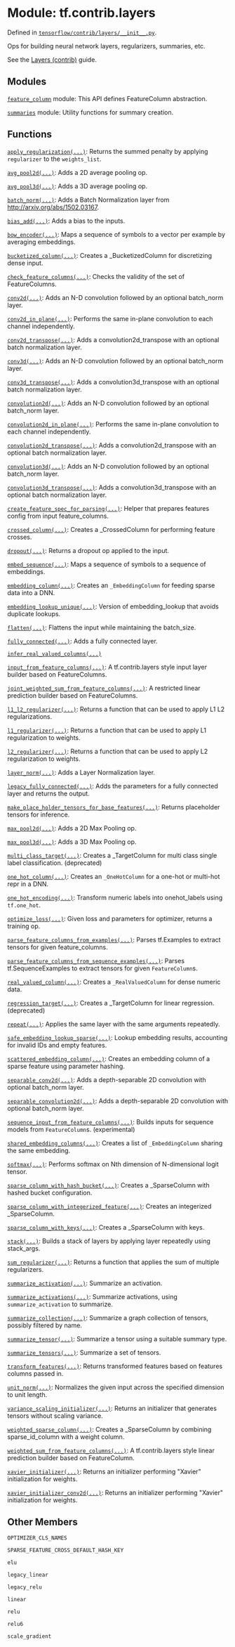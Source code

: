 <div itemscope itemtype="http://developers.google.com/ReferenceObject">
<meta itemprop="name" content="tf.contrib.layers" />
<meta itemprop="property" content="OPTIMIZER_CLS_NAMES"/>
<meta itemprop="property" content="SPARSE_FEATURE_CROSS_DEFAULT_HASH_KEY"/>
<meta itemprop="property" content="elu"/>
<meta itemprop="property" content="legacy_linear"/>
<meta itemprop="property" content="legacy_relu"/>
<meta itemprop="property" content="linear"/>
<meta itemprop="property" content="relu"/>
<meta itemprop="property" content="relu6"/>
<meta itemprop="property" content="scale_gradient"/>
</div>

# Module: tf.contrib.layers



Defined in [`tensorflow/contrib/layers/__init__.py`](https://www.tensorflow.org/code/tensorflow/contrib/layers/__init__.py).

Ops for building neural network layers, regularizers, summaries, etc.

See the [Layers (contrib)](../../../../api_guides/python/contrib.layers.md) guide.








## Modules

[`feature_column`](../../tf/contrib/layers/feature_column.md) module: This API defines FeatureColumn abstraction.

[`summaries`](../../tf/contrib/layers/summaries.md) module: Utility functions for summary creation.

## Functions

[`apply_regularization(...)`](../../tf/contrib/layers/apply_regularization.md): Returns the summed penalty by applying `regularizer` to the `weights_list`.

[`avg_pool2d(...)`](../../tf/contrib/layers/avg_pool2d.md): Adds a 2D average pooling op.

[`avg_pool3d(...)`](../../tf/contrib/layers/avg_pool3d.md): Adds a 3D average pooling op.

[`batch_norm(...)`](../../tf/contrib/layers/batch_norm.md): Adds a Batch Normalization layer from http://arxiv.org/abs/1502.03167.

[`bias_add(...)`](../../tf/contrib/layers/bias_add.md): Adds a bias to the inputs.

[`bow_encoder(...)`](../../tf/contrib/layers/bow_encoder.md): Maps a sequence of symbols to a vector per example by averaging embeddings.

[`bucketized_column(...)`](../../tf/contrib/layers/bucketized_column.md): Creates a _BucketizedColumn for discretizing dense input.

[`check_feature_columns(...)`](../../tf/contrib/layers/check_feature_columns.md): Checks the validity of the set of FeatureColumns.

[`conv2d(...)`](../../tf/contrib/layers/conv2d.md): Adds an N-D convolution followed by an optional batch_norm layer.

[`conv2d_in_plane(...)`](../../tf/contrib/layers/conv2d_in_plane.md): Performs the same in-plane convolution to each channel independently.

[`conv2d_transpose(...)`](../../tf/contrib/layers/conv2d_transpose.md): Adds a convolution2d_transpose with an optional batch normalization layer.

[`conv3d(...)`](../../tf/contrib/layers/conv2d.md): Adds an N-D convolution followed by an optional batch_norm layer.

[`conv3d_transpose(...)`](../../tf/contrib/layers/conv3d_transpose.md): Adds a convolution3d_transpose with an optional batch normalization layer.

[`convolution2d(...)`](../../tf/contrib/layers/conv2d.md): Adds an N-D convolution followed by an optional batch_norm layer.

[`convolution2d_in_plane(...)`](../../tf/contrib/layers/conv2d_in_plane.md): Performs the same in-plane convolution to each channel independently.

[`convolution2d_transpose(...)`](../../tf/contrib/layers/conv2d_transpose.md): Adds a convolution2d_transpose with an optional batch normalization layer.

[`convolution3d(...)`](../../tf/contrib/layers/conv2d.md): Adds an N-D convolution followed by an optional batch_norm layer.

[`convolution3d_transpose(...)`](../../tf/contrib/layers/conv3d_transpose.md): Adds a convolution3d_transpose with an optional batch normalization layer.

[`create_feature_spec_for_parsing(...)`](../../tf/contrib/layers/create_feature_spec_for_parsing.md): Helper that prepares features config from input feature_columns.

[`crossed_column(...)`](../../tf/contrib/layers/crossed_column.md): Creates a _CrossedColumn for performing feature crosses.

[`dropout(...)`](../../tf/contrib/layers/dropout.md): Returns a dropout op applied to the input.

[`embed_sequence(...)`](../../tf/contrib/layers/embed_sequence.md): Maps a sequence of symbols to a sequence of embeddings.

[`embedding_column(...)`](../../tf/contrib/layers/embedding_column.md): Creates an `_EmbeddingColumn` for feeding sparse data into a DNN.

[`embedding_lookup_unique(...)`](../../tf/contrib/layers/embedding_lookup_unique.md): Version of embedding_lookup that avoids duplicate lookups.

[`flatten(...)`](../../tf/contrib/layers/flatten.md): Flattens the input while maintaining the batch_size.

[`fully_connected(...)`](../../tf/contrib/layers/fully_connected.md): Adds a fully connected layer.

[`infer_real_valued_columns(...)`](../../tf/contrib/layers/infer_real_valued_columns.md)

[`input_from_feature_columns(...)`](../../tf/contrib/layers/input_from_feature_columns.md): A tf.contrib.layers style input layer builder based on FeatureColumns.

[`joint_weighted_sum_from_feature_columns(...)`](../../tf/contrib/layers/joint_weighted_sum_from_feature_columns.md): A restricted linear prediction builder based on FeatureColumns.

[`l1_l2_regularizer(...)`](../../tf/contrib/layers/l1_l2_regularizer.md): Returns a function that can be used to apply L1 L2 regularizations.

[`l1_regularizer(...)`](../../tf/contrib/layers/l1_regularizer.md): Returns a function that can be used to apply L1 regularization to weights.

[`l2_regularizer(...)`](../../tf/contrib/layers/l2_regularizer.md): Returns a function that can be used to apply L2 regularization to weights.

[`layer_norm(...)`](../../tf/contrib/layers/layer_norm.md): Adds a Layer Normalization layer.

[`legacy_fully_connected(...)`](../../tf/contrib/layers/legacy_fully_connected.md): Adds the parameters for a fully connected layer and returns the output.

[`make_place_holder_tensors_for_base_features(...)`](../../tf/contrib/layers/make_place_holder_tensors_for_base_features.md): Returns placeholder tensors for inference.

[`max_pool2d(...)`](../../tf/contrib/layers/max_pool2d.md): Adds a 2D Max Pooling op.

[`max_pool3d(...)`](../../tf/contrib/layers/max_pool3d.md): Adds a 3D Max Pooling op.

[`multi_class_target(...)`](../../tf/contrib/layers/multi_class_target.md): Creates a _TargetColumn for multi class single label classification. (deprecated)

[`one_hot_column(...)`](../../tf/contrib/layers/one_hot_column.md): Creates an `_OneHotColumn` for a one-hot or multi-hot repr in a DNN.

[`one_hot_encoding(...)`](../../tf/contrib/layers/one_hot_encoding.md): Transform numeric labels into onehot_labels using `tf.one_hot`.

[`optimize_loss(...)`](../../tf/contrib/layers/optimize_loss.md): Given loss and parameters for optimizer, returns a training op.

[`parse_feature_columns_from_examples(...)`](../../tf/contrib/layers/parse_feature_columns_from_examples.md): Parses tf.Examples to extract tensors for given feature_columns.

[`parse_feature_columns_from_sequence_examples(...)`](../../tf/contrib/layers/parse_feature_columns_from_sequence_examples.md): Parses tf.SequenceExamples to extract tensors for given `FeatureColumn`s.

[`real_valued_column(...)`](../../tf/contrib/layers/real_valued_column.md): Creates a `_RealValuedColumn` for dense numeric data.

[`regression_target(...)`](../../tf/contrib/layers/regression_target.md): Creates a _TargetColumn for linear regression. (deprecated)

[`repeat(...)`](../../tf/contrib/layers/repeat.md): Applies the same layer with the same arguments repeatedly.

[`safe_embedding_lookup_sparse(...)`](../../tf/contrib/layers/safe_embedding_lookup_sparse.md): Lookup embedding results, accounting for invalid IDs and empty features.

[`scattered_embedding_column(...)`](../../tf/contrib/layers/scattered_embedding_column.md): Creates an embedding column of a sparse feature using parameter hashing.

[`separable_conv2d(...)`](../../tf/contrib/layers/separable_conv2d.md): Adds a depth-separable 2D convolution with optional batch_norm layer.

[`separable_convolution2d(...)`](../../tf/contrib/layers/separable_conv2d.md): Adds a depth-separable 2D convolution with optional batch_norm layer.

[`sequence_input_from_feature_columns(...)`](../../tf/contrib/layers/sequence_input_from_feature_columns.md): Builds inputs for sequence models from `FeatureColumn`s. (experimental)

[`shared_embedding_columns(...)`](../../tf/contrib/layers/shared_embedding_columns.md): Creates a list of `_EmbeddingColumn` sharing the same embedding.

[`softmax(...)`](../../tf/contrib/layers/softmax.md): Performs softmax on Nth dimension of N-dimensional logit tensor.

[`sparse_column_with_hash_bucket(...)`](../../tf/contrib/layers/sparse_column_with_hash_bucket.md): Creates a _SparseColumn with hashed bucket configuration.

[`sparse_column_with_integerized_feature(...)`](../../tf/contrib/layers/sparse_column_with_integerized_feature.md): Creates an integerized _SparseColumn.

[`sparse_column_with_keys(...)`](../../tf/contrib/layers/sparse_column_with_keys.md): Creates a _SparseColumn with keys.

[`stack(...)`](../../tf/contrib/layers/stack.md): Builds a stack of layers by applying layer repeatedly using stack_args.

[`sum_regularizer(...)`](../../tf/contrib/layers/sum_regularizer.md): Returns a function that applies the sum of multiple regularizers.

[`summarize_activation(...)`](../../tf/contrib/layers/summarize_activation.md): Summarize an activation.

[`summarize_activations(...)`](../../tf/contrib/layers/summarize_activations.md): Summarize activations, using `summarize_activation` to summarize.

[`summarize_collection(...)`](../../tf/contrib/layers/summarize_collection.md): Summarize a graph collection of tensors, possibly filtered by name.

[`summarize_tensor(...)`](../../tf/contrib/layers/summarize_tensor.md): Summarize a tensor using a suitable summary type.

[`summarize_tensors(...)`](../../tf/contrib/layers/summarize_tensors.md): Summarize a set of tensors.

[`transform_features(...)`](../../tf/contrib/layers/transform_features.md): Returns transformed features based on features columns passed in.

[`unit_norm(...)`](../../tf/contrib/layers/unit_norm.md): Normalizes the given input across the specified dimension to unit length.

[`variance_scaling_initializer(...)`](../../tf/contrib/layers/variance_scaling_initializer.md): Returns an initializer that generates tensors without scaling variance.

[`weighted_sparse_column(...)`](../../tf/contrib/layers/weighted_sparse_column.md): Creates a _SparseColumn by combining sparse_id_column with a weight column.

[`weighted_sum_from_feature_columns(...)`](../../tf/contrib/layers/weighted_sum_from_feature_columns.md): A tf.contrib.layers style linear prediction builder based on FeatureColumn.

[`xavier_initializer(...)`](../../tf/contrib/layers/xavier_initializer.md): Returns an initializer performing "Xavier" initialization for weights.

[`xavier_initializer_conv2d(...)`](../../tf/contrib/layers/xavier_initializer.md): Returns an initializer performing "Xavier" initialization for weights.

## Other Members

`OPTIMIZER_CLS_NAMES`

`SPARSE_FEATURE_CROSS_DEFAULT_HASH_KEY`

`elu`

`legacy_linear`

`legacy_relu`

`linear`

`relu`

`relu6`

`scale_gradient`

